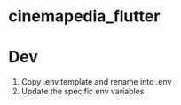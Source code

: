 # cinemapedia_flutter

# Dev

1. Copy .env.template and rename into .env
2. Update the specific env variables
